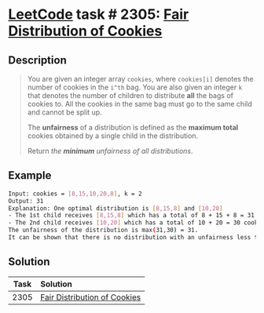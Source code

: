 # [LeetCode][leetcode] task # 2305: [Fair Distribution of Cookies][task]

Description
-----------

> You are given an integer array `cookies`, where `cookies[i]` denotes the number of cookies in the `i^th` bag.
> You are also given an integer `k` that denotes the number of children to distribute **all** the bags of cookies to.
> All the cookies in the same bag must go to the same child and cannot be split up.
> 
> The **unfairness** of a distribution is defined as the **maximum total** cookies obtained by a single child in the distribution.
> 
> Return _the **minimum** unfairness of all distributions_.

 Example
-------

```sh
Input: cookies = [8,15,10,20,8], k = 2
Output: 31
Explanation: One optimal distribution is [8,15,8] and [10,20]
- The 1st child receives [8,15,8] which has a total of 8 + 15 + 8 = 31 cookies.
- The 2nd child receives [10,20] which has a total of 10 + 20 = 30 cookies.
The unfairness of the distribution is max(31,30) = 31.
It can be shown that there is no distribution with an unfairness less than 31.
```

Solution
--------

| Task | Solution                                 |
|:----:|:-----------------------------------------|
| 2305 | [Fair Distribution of Cookies][solution] |


[leetcode]: <http://leetcode.com/>
[task]: <https://leetcode.com/problems/fair-distribution-of-cookies/>
[solution]: <https://github.com/wellaxis/praxis-leetcode/blob/main/src/main/java/com/witalis/praxis/leetcode/task/h24/p2305/option/Practice.java>
